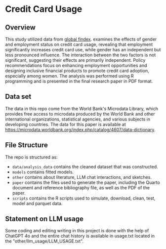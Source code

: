 # Credit Card Usage

## Overview


This study utilized data from [global findex](https://www.worldbank.org/en/publication/globalfindex). examines the effects of gender and employment status on credit card usage, revealing that employment significantly increases credit card use, while gender has an independent but less pronounced influence. The interaction between the two factors is not significant, suggesting their effects are primarily independent. Policy recommendations focus on enhancing employment opportunities and designing inclusive financial products to promote credit card adoption, especially among women. The analysis was performed using R programming and is presented in the final research paper in PDF format.

## Data set

The data in this repo come from the World Bank's Microdata Library, which provides free access to microdata produced by the World Bank and other international organizations, statistical agencies, and various subjects in developing countries. The data for this paper is available at https://microdata.worldbank.org/index.php/catalog/4607/data-dictionary.

## File Structure

The repo is structured as:

-   `data/analysis_data` contains the cleaned dataset that was constructed.
-   `models` contains fitted models. 
-   `other` contains about literature, LLM chat interactions, and sketches.
-   `paper` contains the files used to generate the paper, including the Quarto document and reference bibliography file, as well as the PDF of the paper. 
-   `scripts` contains the R scripts used to simulate, download, clean, test, model and parquet data.
  
## Statement on LLM usage

Some coding and editing writing in this project is done with the help of ChatGPT 4o and the entire chat history is available in usage.txt located in the "other/llm_usage/LLM_USAGE.txt".
